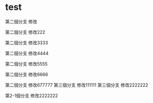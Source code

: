 # test

第二個分支 修改

第二個分支 修改222

第二個分支 修改3333

第二個分支 修改4444

第二個分支 修改5555

第二個分支 修改6666


第二個分支 修改677777
第三個分支 修改111111
第三個分支 修改2222222

第2-1個分支 修改2222222
